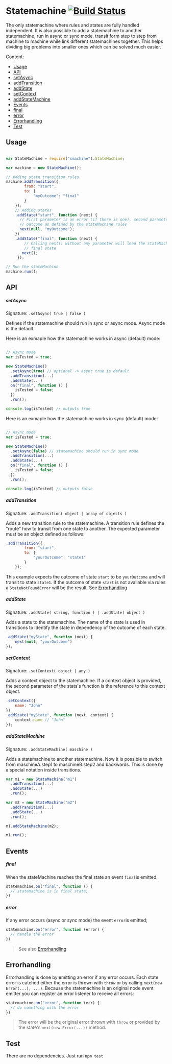 # Statemachine  [![Build Status](https://travis-ci.org/DennisAhaus/statemachine.svg?branch=master)](https://travis-ci.org/DennisAhaus/statemachine)

The only statemachine where rules and states are fully handled independent.
It is also possible to add a statemachine to another statemachine, run
in async or sync mode, transit form step to step from machine to machine while
link different statemachines together. This helps dividing big problems into
smaller ones which can be solved much easier.

Content:

- [Usage](#usage)
- [API](#api)
 - [setAsync](#setasync)
 - [addTransition](#addtransition)
 - [addState](#addstate)
 - [setContext](#setcontext)
 - [addStateMachine](#addstatemachine)
- [Events](#events)
 - [final](#final)
 - [error](#error)
- [Errorhandling](#errorhandling)
 - [Test](#test)

## Usage

```js

var StateMachine = require("smachine").StateMachine;

var machine = new StateMachine();

// Adding state transition rules
machine.addTransition({
        from: "start",
        to: {
            "myOutcome": "final"
        }
    });
    // Adding states
    .addState("start", function (next) {
      // First parameter is an error (if there is one), second parameter is the
      // outcome as defined by the stateMachine rules
      next(null, "myOutcome");
    })
    .addState("final", function (next) {
        // Calling next() without any parameter will lead the stateMachine to
        // final state
       next();
     });

// Run the stateMachine
machine.run();

```

## API

##### setAsync

Signature: `.setAsync( true | false )`

Defines if the statemachine should run in sync or async mode. Async mode is the default.

Here is an exmaple how the statemachine works in async (default) mode:
```js

// Async mode
var isTested = true;

new StateMachine()
  .setAsync(true) // optional -> async true is default
  .addTransition(...)
  .addState(...)
  on("final", function () {
    isTested = false;
  })
  .run();

console.log(isTested) // outputs true
```

Here is an exmaple how the statemachine works in sync (default) mode:
```js

// Async mode
var isTested = true;

new StateMachine()
  .setAsync(false) // statemachine should run in sync mode
  .addTransition(...)
  .addState(...)
  on("final", function () {
    isTested = false;
  })
  .run();

console.log(isTested) // outputs false
```

##### addTransition

Signature: `.addTransition( object | array of objects )`

Adds a new transition rule to the statemachine. A transition rule defines the "route"
how to transit from one state to another. The expected parameter must be an object defined
as follows:

```js
.addTransition({
        from: "start",
        to: {
            "yourOutcome": "state1"
        }
    });
```

This example expects the outcome of state `start` to be `yourOutcome` and will transit to state
`state1`. If the outcome of state `start` is not available via rules a
`StateNotFoundError` will be the result. See [Errorhandling](#errorhandling)

##### addState

Signature: `.addState( string, function ) | .addState( object )`

Adds a state to the statemachine. The name of the state is used in transitions to
identify the state in dependency of the outcome of each state.

```js
.addState("myState", function (next) {
    next(null, "yourOutcome")
});
```


##### setContext

Signature: `.setContext( object | any )`

Adds a context object to the statemachine. If a context object is provided,
the second parameter of the stats's function is the reference to this context object.

```js
.setContext({
    name: "John"
})
.addState("myState", function (next, context) {
    context.name // "John"
});
```

##### addStateMachine

Signature: `.addStateMachine( maschine )`

Adds a statemachine to another statemachine. Now it is possible to switch from
maschineA.step1 to maschineB.step2 and backwards. This is done by a special
notation inside transitions.

```js
var m1 = new StateMachine("m1")
  .addTransition(...)
  .addState(...)
  .run();

var m2 = new StateMachine("m2")
  .addTransition(...)
  .addState(...)
  .run();

m1.addStateMachine(m2);

m1.run();
```

## Events

##### final

When the stateMachine reaches the final state an event `final`is emitted.

```js
statemachine.on("final", function () {
  // statemachine is in final state;
})
```

##### error

If any error occurs (async or sync mode) the event `error`is emitted;

```js
statemachine.on("error", function (error) {
  // handle the error
})
```
> See also [Errorhandling](#errorhandling)

## Errorhandling

Errorhandling is done by emitting an error if any error occurs.
Each state error is catched either the error is thrown with `throw` or by
calling `next(new Error(...), ...)`.
Because the statemachine is an original node event emitter you can register
an error listener to receive all errors:

```js
statemachine.on("error", function (err) {
  // do something with the error
})
```

> The error will be the original error thrown with `throw` or provided by the
state's `next(new Error(...))` method.


## Test

There are no dependencies. Just run `npm test`
